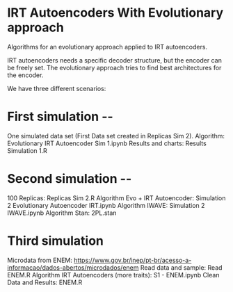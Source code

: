 # IRT Autoencoders With Evolutionary approach

Algorithms for an evolutionary approach applied to IRT autoencoders. 

IRT autoencoders needs a specific decoder structure, but the encoder can be freely set. The evolutionary approach tries to find best architectures for the encoder.

We have three different scenarios:

# First simulation -- 

One simulated data set (First Data set created in Replicas Sim 2). 
Algorithm: Evolutionary IRT Autoencoder Sim 1.ipynb
Results and charts: Results Simulation 1.R

# Second simulation --

100 Replicas: Replicas Sim 2.R
Algorithm Evo + IRT Autoencoder: Simulation 2 Evolutionary Autoencoder IRT.ipynb
Algorithm IWAVE: Simulation 2 IWAVE.ipynb
Algorithm Stan: 2PL.stan

# Third simulation

Microdata from ENEM: https://www.gov.br/inep/pt-br/acesso-a-informacao/dados-abertos/microdados/enem
Read data and sample: Read ENEM.R
Algorithm IRT Autoencoders (more traits): S1 - ENEM.ipynb
Clean Data and Results: ENEM.R
